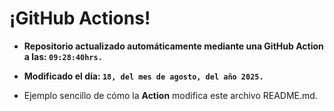 # ¡GitHub Actions!
* **Repositorio actualizado automáticamente mediante una GitHub Action a las: `09:28:40hrs.`**
* **Modificado el día: `18, del mes de agosto, del año 2025.`**

* Ejemplo sencillo de cómo la **Action** modifica este archivo README.md.
